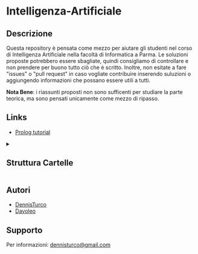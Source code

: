 # Intelligenza-Artificiale

## Descrizione

Questa repository è pensata come mezzo per aiutare gli studenti nel corso di Intelligenza Artificiale nella facoltà di Informatica a Parma.
Le soluzioni proposte potrebbero essere sbagliate, quindi consigliamo di controllare e non prendere per buono tutto ciò che è scritto.
Inoltre, non esitate a fare "issues" o "pull request" in caso vogliate contribuire inserendo suluzioni o aggiungendo informazioni che possano essere utili a tutti.

**Nota Bene**: i riassunti proposti non sono sufficenti per studiare la parte teorica, ma sono pensati unicamente come mezzo di ripasso. 

## Links
* [Prolog tutorial](https://www.youtube.com/watch?v=FE1d5vauTlU&list=PLm8dSOaqLPHLMJbFJ4HbEVMsj9o8wfQ1j&ab_channel=LogicLambda)

<details>
<summary><h2>Struttura Cartelle</h2></summary>

```
Intelligenza-Artificiale
├── Esami
│   ├── 2018-09-18   
│   │   └── testo.jpg
│   ├── 2019-09-18   
│   │   └── testo.jpg
│   ├── 2022-01-25
│   │   ├── Esercizio1.png
│   │   ├── Esercizio3.pro
│   │   └── Testo.pdf
│   ├── 2022-06-07
│   │   ├── Esercizio1.md
│   │   ├── Esercizio2.pro
│   │   ├── Esercizio3.pdf
│   │   └── TestoA.jpeg
│   ├── 2022-06-21
│   │   ├── Esercizio2.pro
│   │   ├── Esercizio3.pdf
│   │   ├── Testo.jpeg
│   │   └── esercizio3_dominio.gif
│   ├── 2022-07-05
│   │   ├── Esercizio1.png
│   │   ├── Esercizio2.pro
│   │   ├── Esercizio3.pdf
│   │   └── Testo.jpeg
│   ├── 2022-09-13
│   │   ├── Esercizio1.png
│   │   ├── Esercizio2.pro
│   │   ├── Esercizio3.pdf
│   │   ├── Testo.jpeg
│   │   ├── Testo2.jpeg
│   │   └── assets
│   │       ├── csp-proj.ggb
│   │       ├── csp.png
│   │       ├── vincolo1-proj.ggb
│   │       ├── vincolo1.png
│   │       └── vincolo2-3.png
│   ├── 2022-11-03
│   │   ├── Esercizio1.md
│   │   ├── Esercizio2.pro
│   │   ├── Esercizio3.png
│   │   ├── Esercizio4.pro
│   │   └── Testo.jpeg
│   ├── 2023-01-24
│   │   ├── Esercizio1.md
│   │   ├── Esercizio2.png
│   │   ├── Esercizio3.pro
│   │   ├── Esercizio4.pro
│   │   ├── Esercizio4alter.pro
│   │   ├── Testo.jpeg
│   │   └── Testo2.jpeg
│   ├── 2023-06-06
│   │   ├── Esercizio1.md
│   │   ├── Esercizio2.pro
│   │   ├── Esercizio3.pro
│   │   ├── Testo1.png
│   │   └── Testo2.png
│   ├── 2023-07-04
│   │   ├── Esercizio1.md
│   │   ├── Esercizio2.jpeg
│   │   ├── Esercizio3.jpeg
│   │   └── TestB.jpeg
│   ├── EserciziRandom1.jpg
│   └── EserciziRandom2.jpg
├── EserciziPrologExtra
│   ├── CSE 428_ Solutions to exercises on Logic Programming and Prolog.pdf
│   ├── CSE_Exercises.pro
│   ├── factorial.pro
│   ├── find_max_and_min.pro
│   ├── grafo.pro
│   ├── grafo2.pro
│   ├── grafo3.pro
│   ├── guess.pro
│   ├── linked_list.pro
│   ├── list_delete.pro
│   ├── remove_duplicates.pro
│   ├── sort.pro
│   ├── tower_of_hanoi.pro
│   └── union.pro
├── README.md
└── RiassuntiTeoria
    ├── 1-Matematica.pdf
    ├── 10-Prolog_e_logica.pdf
    ├── 2-Agenti.pdf
    ├── 3-Reti Neurali.pdf
    ├── 4-CSP.pdf
    ├── 5-Linguaggio_dei_Termini.pdf
    ├── 6-Paradigmi_di_programmazione.pdf
    ├── 7-PROLOG.pdf
    ├── 8-Problemi_di_pianificazione.pdf
    ├── 9-Programmazione_logica_con_vincoli.pdf
    └── Prolog Introduction.pdf
```
</details>

## Autori

- [DennisTurco](https://www.github.com/DennisTurco)
- [Davoleo](https://github.com/Davoleo)

## Supporto

Per informazioni: [dennisturco@gmail.com](mailto:dennisturco@gmail.com)
